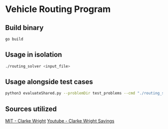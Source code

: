 # Vehicle Routing Program

## Build binary
```bash
go build
```

## Usage in isolation

```bash
./routing_solver <input_file>
```

## Usage alongside test cases
```bash
python3 evaluateShared.py --problemDir test_problems --cmd "./routing_solver"
```

## Sources utilized
[MIT - Clarke Wright](https://web.mit.edu/urban_or_book/www/book/chapter6/6.4.12.html)
[Youtube - Clarke Wright Savings](https://www.youtube.com/watch?v=PuI-M18wELM)
